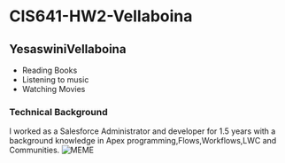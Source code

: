 # CIS641-HW2-Vellaboina
## YesaswiniVellaboina
- Reading Books
- Listening to music
- Watching Movies
### Technical Background
I worked as a Salesforce Administrator and developer for 1.5 years with a background knowledge in Apex programming,Flows,Workflows,LWC and Communities.
![MEME](https://sayingimages.com/wp-content/uploads/funny-school-highlight-memes.jpg)
